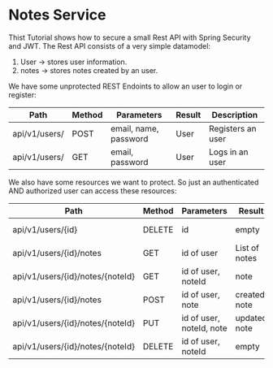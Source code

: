 # Notes Service

Thist Tutorial shows how to secure a small Rest API with Spring Security and JWT.
The Rest API consists of a very simple datamodel:

1. User     -> stores user information.
2. notes    -> stores notes created by an user.

We have some unprotected REST Endoints to allow an user to login or register:

|Path         |Method|Parameters             |Result|Description      |
|-------------|------|-----------------------|------|-----------------|
|api/v1/users/|POST  |email, name, password  |User  |Registers an user|
|api/v1/users/|GET   |email, password        |User  |Logs in an user  |

We also have some resources we want to protect. So just an authenticated
AND authorized user can access these resources:

|Path                            |Method|Parameters              |Result        |Description           |
|--------------------------------|------|------------------------|--------------|----------------------|
|api/v1/users/{id}               |DELETE|id                      |empty         |Registers an user     |
|api/v1/users/{id}/notes         |GET   |id of user              |List of notes |All notes of an user  |
|api/v1/users/{id}/notes/{noteId}|GET   |id of user, noteId      |note          |A notes of an user    |
|api/v1/users/{id}/notes         |POST  |id of user, note        |created note  |Creates a new note    |
|api/v1/users/{id}/notes/{noteId}|PUT   |id of user, noteId, note|updated note  |Updates a given note  |
|api/v1/users/{id}/notes/{noteId}|DELETE|id of user, noteId      |empty         |Deletes a note        |
